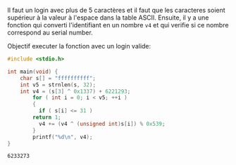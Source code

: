 Il faut un login avec plus de 5 caractères et il faut que les caracteres soient supérieur à la valeur à l'espace dans la table ASCII.
Ensuite, il y a une fonction qui converti l'identifiant en un nombre `v4` et qui verifie si ce nombre correspond au serial number.

Objectif executer la fonction avec un login valide:

```c
#include <stdio.h>

int	main(void) {
	char s[] = "ffffffffff";
	int v5 = strnlen(s, 32);
	int v4 = (s[3] ^ 0x1337) + 6221293;
	    for ( int i = 0; i < v5; ++i )
	    {
	      if ( s[i] <= 31 )
		return 1;
	      v4 += (v4 ^ (unsigned int)s[i]) % 0x539;
	    }
	    printf("%d\n", v4);
}
```

```bash
6233273
```